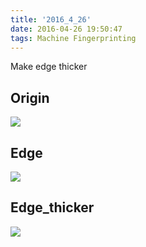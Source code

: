 ```yaml
---
title: '2016_4_26'
date: 2016-04-26 19:50:47
tags: Machine Fingerprinting
---
```

Make edge thicker
<!--more-->
## Origin ##
![](/image/machine_fingerprinting/origin.png)
## Edge ##
![](/image/machine_fingerprinting/edge.png)
## Edge_thicker ##
![](/image/machine_fingerprinting/edge_thicker.png)
